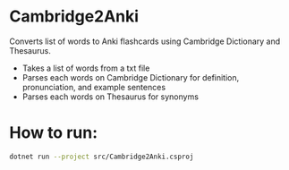 # Cambridge2Anki

Converts list of words to Anki flashcards using Cambridge Dictionary and Thesaurus.

- Takes a list of words from a txt file
- Parses each words on Cambridge Dictionary for definition, pronunciation, and example sentences
- Parses each words on Thesaurus for synonyms

# How to run:

```bash
dotnet run --project src/Cambridge2Anki.csproj
```
